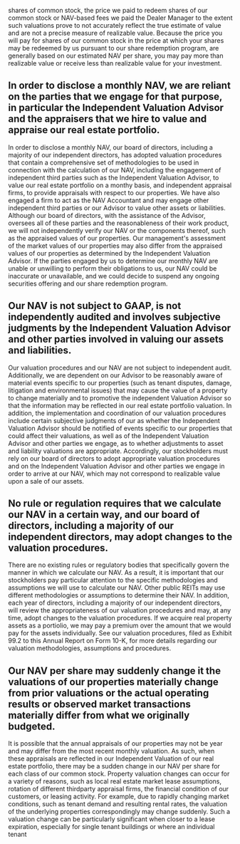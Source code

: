 shares of common stock, the price we paid to redeem shares of our common stock or NAV-based fees we paid the Dealer Manager to the extent such valuations prove to not accurately reflect the true estimate of value and are not a precise measure of realizable value. Because the price you will pay for shares of our common stock in the price at which your shares may be redeemed by us pursuant to our share redemption program, are generally based on our estimated NAV per share, you may pay more than realizable value or receive less than realizable value for your investment.

## In order to disclose a monthly NAV, we are reliant on the parties that we engage for that purpose, in particular the Independent Valuation Advisor and the appraisers that we hire to value and appraise our real estate portfolio.

In order to disclose a monthly NAV, our board of directors, including a majority of our independent directors, has adopted valuation procedures that contain a comprehensive set of methodologies to be used in connection with the calculation of our NAV, including the engagement of independent third parties such as the Independent Valuation Advisor, to value our real estate portfolio on a monthy basis, and independent appraisal firms, to provide appraisals with respect to our properties. We have also engaged a firm to act as the NAV Accountant and may engage other independent third parties or our Advisor to value other assets or liabilities. Although our board of directors, with the assistance of the Advisor, oversees all of these parties and the reasonableness of their work product, we will not independently verify our NAV or the components thereof, such as the appraised values of our properties. Our management's assessment of the market values of our properties may also differ from the appraised values of our properties as determined by the Independent Valuation Advisor. If the parties engaged by us to determine our monthly NAV are unable or unwilling to perform their obligations to us, our NAV could be inaccurate or unavailable, and we could decide to suspend any ongoing securities offering and our share redemption program.

## Our NAV is not subject to GAAP, is not independently audited and involves subjective judgments by the Independent Valuation Advisor and other parties involved in valuing our assets and liabilities.

Our valuation procedures and our NAV are not subject to independent audit. Additionally, we are dependent on our Advisor to be reasonably aware of material events specific to our properties (such as tenant disputes, damage, litigation and environmental issues) that may cause the value of a property to change materially and to promotive the independent Valuation Advisor so that the information may be reflected in our real estate portfolio valuation. In addition, the implementation and coordination of our valuation procedures include certain subjective judgments of our as whether the Independent Valuation Advisor should be notified of events specific to our properties that could affect their valuations, as well as of the Independent Valuation Advisor and other parties we engage, as to whether adjustments to asset and liability valuations are appropriate. Accordingly, our stockholders must rely on our board of directors to adopt appropriate valuation procedures and on the Independent Valuation Advisor and other parties we engage in order to arrive at our NAV, which may not correspond to realizable value upon a sale of our assets.

## No rule or regulation requires that we calculate our NAV in a certain way, and our board of directors, including a majority of our independent directors, may adopt changes to the valuation procedures.

There are no existing rules or regulatory bodies that specifically govern the manner in which we calculate our NAV. As a result, it is important that our stockholders pay particular attention to the specific methodologies and assumptions we will use to calculate our NAV. Other public REITs may use different methodologies or assumptions to determine their NAV. In addition, each year of directors, including a majority of our independent directors, will review the appropriateness of our valuation procedures and may, at any time, adopt changes to the valuation procedures. If we acquire real property assets as a portiolio, we may pay a premium over the amount that we would pay for the assets individually. See our valuation procedures, filed as Exhibit 99.2 to this Annual Report on Form 10-K, for more details regarding our valuation methodologies, assumptions and procedures.

## Our NAV per share may suddenly change it the valuations of our properties materially change from prior valuations or the actual operating results or observed market transactions materially differ from what we originally budgeted.

It is possible that the annual appraisals of our properties may not be year and may differ from the most recent monthly valuation. As such, when these appraisals are reflected in our Independent Valuation of our real estate portfolio, there may be a sudden change in our NAV per share for each class of our common stock. Property valuation changes can occur for a variety of reasons, such as local real estate market lease assumptions, rotation of different thirdparty appraisal firms, the financial condition of our customers, or leasing activity. For example, due to rapidly changing market conditions, such as tenant demand and resulting rental rates, the valuation of the underlying properties correspondingly may change suddenly. Such a valuation change can be particularly significant when closer to a lease expiration, especially for single tenant buildings or where an individual tenant